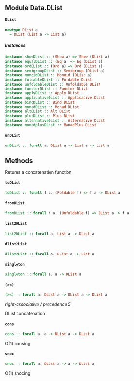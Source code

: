 ## Module Data.DList

#### `DList`

``` purescript
newtype DList a
  = DList (List a -> List a)
```

##### Instances
``` purescript
instance showDList :: (Show a) => Show (DList a)
instance equalDList :: (Eq a) => Eq (DList a)
instance ordDList :: (Ord a) => Ord (DList a)
instance semigroupDList :: Semigroup (DList a)
instance monoidDList :: Monoid (DList a)
instance foldableDList :: Foldable DList
instance unfoldableDList :: Unfoldable DList
instance functorDList :: Functor DList
instance applyDList :: Apply DList
instance applicativeDList :: Applicative DList
instance bindDList :: Bind DList
instance monadDList :: Monad DList
instance altDList :: Alt DList
instance plusDList :: Plus DList
instance alternativeDList :: Alternative DList
instance monadplusDList :: MonadPlus DList
```

#### `unDList`

``` purescript
unDList :: forall a. DList a -> List a -> List a
```

## Methods
Returns a concatenation function

#### `toDList`

``` purescript
toDList :: forall f a. (Foldable f) => f a -> DList a
```

#### `fromDList`

``` purescript
fromDList :: forall f a. (Unfoldable f) => DList a -> f a
```

#### `list2DList`

``` purescript
list2DList :: forall a. List a -> DList a
```

#### `dlist2List`

``` purescript
dlist2List :: forall a. DList a -> List a
```

#### `singleton`

``` purescript
singleton :: forall a. a -> DList a
```

#### `(><)`

``` purescript
(><) :: forall a. DList a -> DList a -> DList a
```

_right-associative / precedence 5_

DList concatenation

#### `cons`

``` purescript
cons :: forall a. a -> DList a -> DList a
```

O(1) consing

#### `snoc`

``` purescript
snoc :: forall a. DList a -> a -> DList a
```

O(1) snocing


